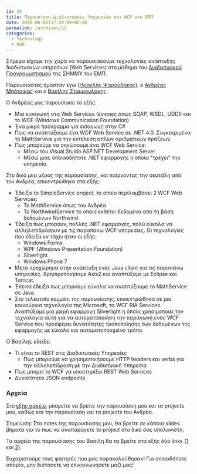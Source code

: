 ```yaml
---
id: 25
title: Παρουσίαση Διαδικτυακών Υπηρεσιών και WCF στο ΕΜΠ
date: 2010-06-01T17:29:00+02:00
permalink: /archives/25
categories:
  - Technology
  - Web
---
```

Σήμερα είχαμε την χαρά να παρουσιάσουμε τεχνολογίες ανάπτυξης διαδικτυακών υπηρεσιών (Web Services) στο μάθημα του [Διαδικτυακού Προγραμματισμού](http://ecourses.dbnet.ntua.gr/15372.html) της ΣΗΜΜΥ του ΕΜΠ.

Παρουσιαστές ήμασταν εγώ ([Ηρακλής Ψαρουδάκης](http://www.studentguru.gr/blogs/kingherc/)), ο [Ανδρέας Μπότσικας](http://www.studentguru.gr/blogs/abot/) και ο [Βασίλης Σταυρουλάκης](http://www.studentguru.gr/blogs/billaraw/).

Ο Ανδρέας μας παρουσίασε τα εξής:

  * Μια εισαγωγή στα Web Services (έννοιες όπως SOAP, WSDL, UDDI) και το WCF (Windows Communication Foundation)
  * Ένα μικρό πρόγραμμα για εισαγωγή στην C#
  * Πως να αναπτύξουμε ένα WCF Web Service σε .ΝΕΤ 4.0. Συγκεκριμένα το MathService για την εκτέλεση απλών αριθμητικών πράξεων.
  * Πως μπορούμε να σηκώσουμε ένα WCF Web Service: 
      * Μέσω του Visual Studio ASP.NET Development Server
      * Μέσω μιας οποιασδήποτε .ΝΕΤ εφαρμογής η οποία "τρέχει" την υπηρεσία

Στο δικό μου μέρος της παρουσίασης, και παίρνοντας την σκυτάλη από τον Ανδρέα, επικεντρώθηκα στα εξής:

  * Έδειξα το SimpleService project, το οποίο περιλαμβάνει 2 WCF Web Services: 
      * Το MathService όπως του Ανδρέα
      * Το NorthwindService το οποίο εκθέτει δεδομένα από τη βάση δεδομένων Northwind
  * Έδειξα πως μπορούν, πολλές .ΝΕΤ εφαρμογές, πολύ εύκολα να αλληλεπιδράσουν με τις παραπάνω WCF υπηρεσίες. Οι τεχνολογίες που έδειξα εν τάχει ήταν οι εξής: 
      * Windows Forms
      * WPF (Windows Presentation Foundation)
      * Silverlight
      * Windows Phone 7
  * Μετά προχώρησα στην ανάπτυξη ενός Java client για τις παραπάνω υπηρεσίες. Χρησιμοποιήσαμε Axis2 και αναπτύξαμε με Eclipse και Tomcat.
  * Έπειτα έδειξα πως μπορούμε εύκολα να αναπτύξουμε το MathService σε Java.
  * Στο τελευταίο κομμάτι της παρουσίασης, επικεντρώθηκα σε μια καινούργια τεχνολογία της Microsoft, τα WCF RIA Services. Αναπτύξαμε μια μικρή εφαρμογή Silverlight η οποία χρησιμοποιεί την τεχνολογία αυτή για να αυτοματοποιήση την παραγωγή ενός WCF Service που προσφέρει δυνατότητες τροποποίησης των δεδομένων της εφαρμογής με εύκολο και αυτοματοποιημένο τρόπο.

Ο Βασίλης έδειξε:

  * Τί είναι το REST στις Διαδικτυακές Υπηρεσίες 
      * Πως μπορούμε να χρησιμοποιήσουμε HTTP headers και verbs για την αλληλεπίδραση με την Διαδικτυακή Υπηρεσία
  * Πως μπορεί το WCF να υποστηρίξει REST Web Services
  * Δυνατότητα JSON endpoints

### Αρχεία

Στο <a href="/assets/posts/2010-06-01-wcf-ntua/WCFNtua2010.zip">εξής αρχείο</a>, μπορείτε να βρείτε την παρουσίαση μου και τα projects μου, καθώς και την παρουσίαση και τα projects του Ανδρέα.

Σημείωση: Στα notes της παρουσίασης μου, θα βρείτε σε κάποια slides βήματα για το πως να αναπαράγετε το project στο δικό σας υπολογιστή.

Τα αρχεία της παρουσίασης του Βασίλη θα τα βρείτε στα εξής δύο links ([1](http://msdn.microsoft.com/en-us/netframework/cc950529.aspx) και [2](http://www.asp.net/downloads/starter-kits/wcf-rest)).

Ευχαριστούμε τους φοιτητές που μας παρακολούθησαν! Για οποιαδήποτε απορία, μην διστάσετε να επικοινωνήσετε μαζί μας!